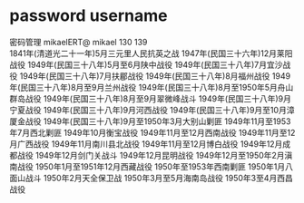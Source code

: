 # password username 
密码管理    mikaelERT@  mikael  130 139  
1841年(清道光二十一年)5月三元里人民抗英之战
1947年(民国三十六年)12月莱阳战役
1949年(民国三十八年)5月至6月陕中战役
1949年(民国三十八年)7月宜沙战役
1949年(民国三十八年)7月扶郿战役
1949年(民国三十八年)8月福州战役
1949年(民国三十八年)8月至9月兰州战役
1949年(民国三十八年)8月至1950年5月舟山群岛战役
1949年(民国三十八年)8月至9月翠微峰战斗
1949年(民国三十八年)9月宁夏战役
1949年(民国三十八年)9月河西战役
1949年(民国三十八年)9月至10月漳厦金战役
1949年(民国三十八年)9月至1950年3月大别山剿匪
1949年11月至1953年7月西北剿匪
1949年10月衡宝战役
1949年11月至12月西南战役
1949年11月至12月广西战役
1949年11月南川县北战役
1949年11月至12月博白战役
1949年12月成都战役
1949年12月剑门关战斗
1949年12月昆明战役
1949年12月至1950年2月滇南战役
1950年1月至1951年12月西藏战役
1950年至1953年西南剿匪
1950年1月八面山战斗
1950年2月天全保卫战
1950年3月至5月海南岛战役
1950年3至4月西昌战役


